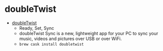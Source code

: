 # doubleTwist
- [doubleTwist](https://www.doubletwist.com/desktop)
  -  Ready, Set, Sync
  - doubleTwist Sync is a new, lightweight app for your PC to sync your music, videos and pictures over USB or over WiFi.
  - `brew cask install doubletwist`
